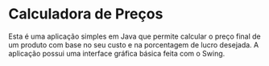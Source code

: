 # Calculadora de Preços

Esta é uma aplicação simples em Java que permite calcular o preço final de um produto com base no seu custo e na porcentagem de lucro desejada. A aplicação possui uma interface gráfica básica feita com o Swing.

